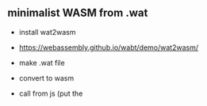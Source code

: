 ## minimalist WASM from .wat

- install wat2wasm
- https://webassembly.github.io/wabt/demo/wat2wasm/
- make .wat file
- convert to wasm
- call from js (put the <script> inside index.html)
    
    wat2wasm calc.wat -o rectangle_area.wasm
